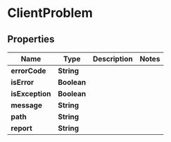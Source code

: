 

# ClientProblem

## Properties

Name | Type | Description | Notes
------------ | ------------- | ------------- | -------------
**errorCode** | **String** |  | 
**isError** | **Boolean** |  | 
**isException** | **Boolean** |  | 
**message** | **String** |  | 
**path** | **String** |  | 
**report** | **String** |  | 



